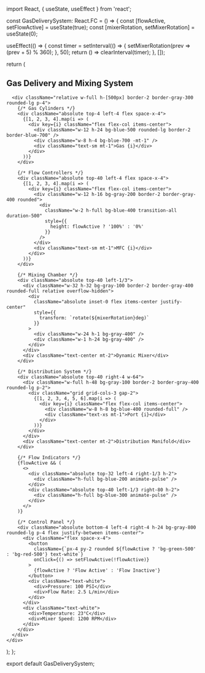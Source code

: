 import React, { useState, useEffect } from 'react';

const GasDeliverySystem: React.FC = () => {
  const [flowActive, setFlowActive] = useState(true);
  const [mixerRotation, setMixerRotation] = useState(0);
  
  useEffect(() => {
    const timer = setInterval(() => {
      setMixerRotation(prev => (prev + 5) % 360);
    }, 50);
    return () => clearInterval(timer);
  }, []);

  return (
    <div className="w-full h-full bg-gray-50 p-4">
      <h2 className="text-xl font-bold text-center mb-4">Gas Delivery and Mixing System</h2>
      
      <div className="relative w-full h-[500px] border-2 border-gray-300 rounded-lg p-4">
        {/* Gas Cylinders */}
        <div className="absolute top-4 left-4 flex space-x-4">
          {[1, 2, 3, 4].map(i => (
            <div key={i} className="flex flex-col items-center">
              <div className="w-12 h-24 bg-blue-500 rounded-lg border-2 border-blue-700" />
              <div className="w-8 h-4 bg-blue-700 -mt-1" />
              <div className="text-sm mt-1">Gas {i}</div>
            </div>
          ))}
        </div>
        
        {/* Flow Controllers */}
        <div className="absolute top-40 left-4 flex space-x-4">
          {[1, 2, 3, 4].map(i => (
            <div key={i} className="flex flex-col items-center">
              <div className="w-12 h-16 bg-gray-200 border-2 border-gray-400 rounded">
                <div 
                  className="w-2 h-full bg-blue-400 transition-all duration-500"
                  style={{
                    height: flowActive ? '100%' : '0%'
                  }}
                />
              </div>
              <div className="text-sm mt-1">MFC {i}</div>
            </div>
          ))}
        </div>
        
        {/* Mixing Chamber */}
        <div className="absolute top-40 left-1/3">
          <div className="w-32 h-32 bg-gray-100 border-2 border-gray-400 rounded-full relative overflow-hidden">
            <div 
              className="absolute inset-0 flex items-center justify-center"
              style={{
                transform: `rotate(${mixerRotation}deg)`
              }}
            >
              <div className="w-24 h-1 bg-gray-400" />
              <div className="w-1 h-24 bg-gray-400" />
            </div>
          </div>
          <div className="text-center mt-2">Dynamic Mixer</div>
        </div>
        
        {/* Distribution System */}
        <div className="absolute top-40 right-4 w-64">
          <div className="w-full h-48 bg-gray-100 border-2 border-gray-400 rounded-lg p-2">
            <div className="grid grid-cols-3 gap-2">
              {[1, 2, 3, 4, 5, 6].map(i => (
                <div key={i} className="flex flex-col items-center">
                  <div className="w-8 h-8 bg-blue-400 rounded-full" />
                  <div className="text-xs mt-1">Port {i}</div>
                </div>
              ))}
            </div>
          </div>
          <div className="text-center mt-2">Distribution Manifold</div>
        </div>
        
        {/* Flow Indicators */}
        {flowActive && (
          <>
            <div className="absolute top-32 left-4 right-1/3 h-2">
              <div className="h-full bg-blue-200 animate-pulse" />
            </div>
            <div className="absolute top-40 left-1/3 right-80 h-2">
              <div className="h-full bg-blue-300 animate-pulse" />
            </div>
          </>
        )}
        
        {/* Control Panel */}
        <div className="absolute bottom-4 left-4 right-4 h-24 bg-gray-800 rounded-lg p-4 flex justify-between items-center">
          <div className="flex space-x-4">
            <button 
              className={`px-4 py-2 rounded ${flowActive ? 'bg-green-500' : 'bg-red-500'} text-white`}
              onClick={() => setFlowActive(!flowActive)}
            >
              {flowActive ? 'Flow Active' : 'Flow Inactive'}
            </button>
            <div className="text-white">
              <div>Pressure: 100 PSI</div>
              <div>Flow Rate: 2.5 L/min</div>
            </div>
          </div>
          <div className="text-white">
            <div>Temperature: 23°C</div>
            <div>Mixer Speed: 1200 RPM</div>
          </div>
        </div>
      </div>
    </div>
  );
};

export default GasDeliverySystem;